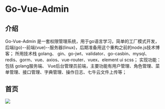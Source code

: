 # Go-Vue-Admin

## 介绍
Go-Vue-Admin 是一套权限管理系统，用于go语言学习，简单的工厂模式开发，后端(go)--前端(vue)--服务器(linux)，后期准备用这个重构之前的node.js技术博客；
所用技术栈 golang、 gin、go-jwt、validator、go-casbin、mysql、redis、gorm、vue、axios、vue-router、vuex、element ui scss；
实现功能：包括 golang服务端、 Vue后台管理员前端，主要功能有用户管理、角色管理、菜单管理、接口管理、字典管理、操作日志、七牛云文件上传等；

## 首页
<img src="https://github.com/tanxi2019/Go-Vue-Admin/blob/main/web/src/assets/go/6b8a5f103722abff409320b7ff854a6.png"/>
